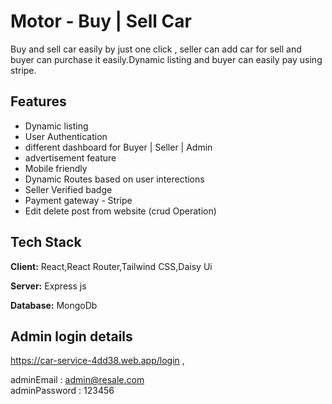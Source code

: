 
# Motor - Buy | Sell Car

Buy and sell car easily by just one click , seller can add car for sell and buyer can purchase it easily.Dynamic listing and buyer can easily pay using stripe.

## Features

- Dynamic listing
- User Authentication
- different dashboard for Buyer | Seller | Admin
- advertisement feature
- Mobile friendly
- Dynamic Routes based on user interections
- Seller Verified badge
- Payment gateway - Stripe
- Edit delete post from website (crud Operation)


## Tech Stack

**Client:** React,React Router,Tailwind CSS,Daisy Ui

**Server:** Express js

**Database:** MongoDb

## Admin login details
https://car-service-4dd38.web.app/login , <br>

adminEmail : admin@resale.com <br>
adminPassword : 123456

